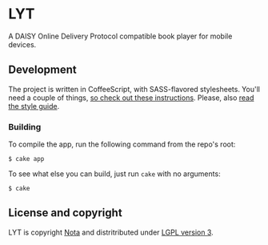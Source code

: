 # LYT

A DAISY Online Delivery Protocol compatible book player for mobile devices.

## Development

The project is written in CoffeeScript, with SASS-flavored stylesheets. You'll
need a couple of things, [so check out these instructions](https://github.com/Notalib/LYT/wiki/Prerequisites). Please, also [read the style guide](https://github.com/Notalib/LYT/wiki/Style-Guide).

### Building

To compile the app, run the following command from the repo's root:

    $ cake app

To see what else you can build, just run `cake` with no arguments:

    $ cake  

## License and copyright

LYT is copyright [Nota](http://nota.nu/) and distritributed under [LGPL version 3](LICENSE).


